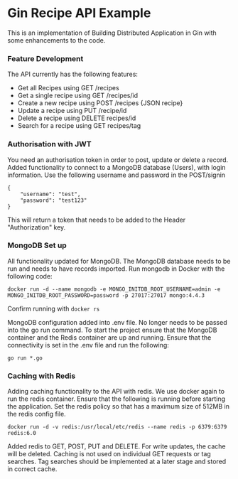 # Gin Recipe API Example

This is an implementation of Building Distributed Application in Gin with some enhancements to the code. 

### Feature Development
The API currently has the following features:

- Get all Recipes using GET /recipes 
- Get a single recipe using GET /recipes/id
- Create a new recipe using POST /recipes {JSON recipe}
- Update a recipe using PUT /recipe/id
- Delete a recipe using DELETE recipes/id
- Search for a recipe using GET recipes/tag

### Authorisation with JWT
You need an authorisation token in order to post, update or delete a record. Added functionality to connect to a MongoDB database (Users), with login information. Use the following username and password in the POST/signin 

```
{
    "username": "test",
    "password": "test123"
}
```

This will return a token that needs to be added to the Header "Authorization" key.

### MongoDB Set up
All functionality updated for MongoDB. The MongoDB database needs to be run and needs to have records imported. Run mongodb in Docker with the following code:

```docker run -d --name mongodb -e MONGO_INITDB_ROOT_USERNAME=admin -e MONGO_INITDB_ROOT_PASSWORD=password -p 27017:27017 mongo:4.4.3```

Confirm running with ```docker rs```

MongoDB configuration added into .env file. No longer needs to be passed into the go run command. To start the project ensure that the MongoDB container and the Redis container are up and running. Ensure that the connectivity is set in the .env file and run the following:

```go run *.go```

### Caching with Redis
Adding caching functionality to the API with redis. We use docker again to run the redis container. Ensure that the following is running before starting the application. Set the redis policy so that has a maximum size of 512MB in the redis config file.

```docker run -d -v redis:/usr/local/etc/redis --name redis -p 6379:6379 redis:6.0```

Added redis to GET, POST, PUT and DELETE. For write updates, the cache will be deleted. Caching is not used on individual GET requests or tag searches. Tag searches should be implemented at a later stage and stored in correct cache.

